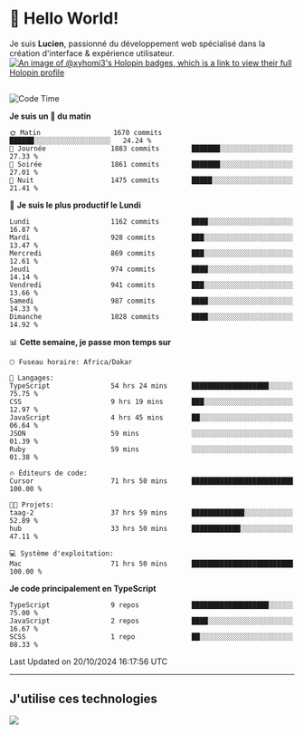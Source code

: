 # 👋 Hello World!

Je suis **Lucien**, passionné du développement web spécialisé dans la création d'interface & expérience utilisateur.
[![An image of @xyhomi3's Holopin badges, which is a link to view their full Holopin profile](https://holopin.me/xyhomi3)](https://holopin.io/@xyhomi3)

##

<!--START_SECTION:waka-->
![Code Time](http://img.shields.io/badge/Code%20Time-2%2C360%20hrs%201%20min-blue)

**Je suis un 🐤 du matin** 

```text
🌞 Matin                  1670 commits        ██████░░░░░░░░░░░░░░░░░░░   24.24 % 
🌆 Journée                1883 commits        ███████░░░░░░░░░░░░░░░░░░   27.33 % 
🌃 Soirée                 1861 commits        ███████░░░░░░░░░░░░░░░░░░   27.01 % 
🌙 Nuit                   1475 commits        █████░░░░░░░░░░░░░░░░░░░░   21.41 % 
```
📅 **Je suis le plus productif le Lundi** 

```text
Lundi                    1162 commits        ████░░░░░░░░░░░░░░░░░░░░░   16.87 % 
Mardi                    928 commits         ███░░░░░░░░░░░░░░░░░░░░░░   13.47 % 
Mercredi                 869 commits         ███░░░░░░░░░░░░░░░░░░░░░░   12.61 % 
Jeudi                    974 commits         ████░░░░░░░░░░░░░░░░░░░░░   14.14 % 
Vendredi                 941 commits         ███░░░░░░░░░░░░░░░░░░░░░░   13.66 % 
Samedi                   987 commits         ████░░░░░░░░░░░░░░░░░░░░░   14.33 % 
Dimanche                 1028 commits        ████░░░░░░░░░░░░░░░░░░░░░   14.92 % 
```


📊 **Cette semaine, je passe mon temps sur** 

```text
🕑︎ Fuseau horaire: Africa/Dakar

💬 Langages: 
TypeScript               54 hrs 24 mins      ███████████████████░░░░░░   75.75 % 
CSS                      9 hrs 19 mins       ███░░░░░░░░░░░░░░░░░░░░░░   12.97 % 
JavaScript               4 hrs 45 mins       ██░░░░░░░░░░░░░░░░░░░░░░░   06.64 % 
JSON                     59 mins             ░░░░░░░░░░░░░░░░░░░░░░░░░   01.39 % 
Ruby                     59 mins             ░░░░░░░░░░░░░░░░░░░░░░░░░   01.38 % 

🔥 Éditeurs de code: 
Cursor                   71 hrs 50 mins      █████████████████████████   100.00 % 

🐱‍💻 Projets: 
taag-2                   37 hrs 59 mins      █████████████░░░░░░░░░░░░   52.89 % 
hub                      33 hrs 50 mins      ████████████░░░░░░░░░░░░░   47.11 % 

💻 Système d'exploitation: 
Mac                      71 hrs 50 mins      █████████████████████████   100.00 % 
```

**Je code principalement en TypeScript** 

```text
TypeScript               9 repos             ███████████████████░░░░░░   75.00 % 
JavaScript               2 repos             ████░░░░░░░░░░░░░░░░░░░░░   16.67 % 
SCSS                     1 repo              ██░░░░░░░░░░░░░░░░░░░░░░░   08.33 % 
```




 Last Updated on 20/10/2024 16:17:56 UTC
<!--END_SECTION:waka-->
---

## J'utilise ces technologies

<p align="left">
  <a href="https://skillicons.dev">
    <img src="https://skillicons.dev/icons?i=ts,js,md,scss,tailwind,react,docker,express,astro,vite,nextjs,vercel,figma,ableton" />
  </a>
</p>

